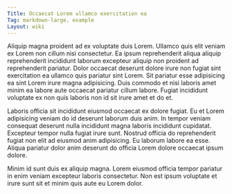 ```yaml
---
Title: Occaecat Lorem ullamco exercitation ea
Tag: markdown-large, example
Layout: wiki
---
```

Aliquip magna proident ad ex voluptate duis Lorem. Ullamco quis elit veniam ex Lorem non cillum nisi consectetur. Ea ipsum reprehenderit aliqua aliquip reprehenderit incididunt laborum excepteur aliquip non proident ad reprehenderit pariatur. Dolor occaecat deserunt dolore irure non fugiat sint exercitation ea ullamco quis pariatur sint Lorem. Sit pariatur esse adipisicing ea sint Lorem irure magna adipisicing. Duis commodo et nisi laboris amet minim ea labore aute occaecat pariatur cillum labore. Fugiat incididunt voluptate ex non quis laboris non id sit irure amet et do et.

Laboris officia sit incididunt eiusmod occaecat ex dolore fugiat. Eu et Lorem adipisicing veniam do id deserunt laborum duis anim. In tempor veniam consequat deserunt nulla incididunt magna laboris incididunt cupidatat. Excepteur tempor nulla fugiat irure sunt. Nostrud officia do reprehenderit fugiat non elit ad eiusmod anim adipisicing. Eu laborum labore ea esse. Aliqua pariatur dolor anim deserunt do officia Lorem dolore occaecat ipsum dolore.

Minim id sunt duis ex aliquip magna. Lorem eiusmod officia tempor pariatur in enim veniam excepteur laboris consectetur. Non est ipsum voluptate et irure sunt sit et minim quis aute eu Lorem dolor.